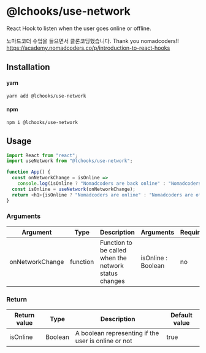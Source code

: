 # @lchooks/use-network

React Hook to listen when the user goes online or offline.

노마드코더 수업을 들으면서 클론코딩했습니다.
Thank you nomadcoders!!
https://academy.nomadcoders.co/p/introduction-to-react-hooks

## Installation

#### yarn

`yarn add @lchooks/use-network`

#### npm

`npm i @lchooks/use-network`

## Usage

```js
import React from "react";
import useNetwork from "@lchooks/use-network";

function App() {
  const onNetworkChange = isOnline =>
    console.log(isOnline ? "Nomadcoders are back online" : "Nomadcoders just got offline");
  const isOnline = useNetwork(onNetworkChange);
  return <h1>{isOnline ? "Nomadcoders are online" : "Nomadcoders are offline"}</h1>;
}
```

### Arguments

| Argument        | Type     | Description                                           | Arguments          | Required |
| --------------- | -------- | ----------------------------------------------------- | ------------------ | -------- |
| onNetworkChange | function | Function to be called when the network status changes | isOnline : Boolean | no       |

### Return

| Return value | Type    | Description                                         | Default value |
| ------------ | ------- | --------------------------------------------------- | ------------- |
| isOnline     | Boolean | A boolean representing if the user is online or not | true          |